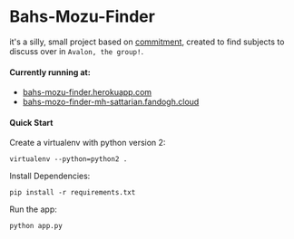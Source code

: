 # Bahs-Mozu-Finder
it's a silly, small project based on [commitment](https://github.com/ngerakines/commitment), created to find subjects to discuss over in `Avalon, the group!`.

#### Currently running at:
-  [bahs-mozu-finder.herokuapp.com](https://bahs-mozu-finder.herokuapp.com)
-  [bahs-mozo-finder-mh-sattarian.fandogh.cloud](https://bahs-mozo-finder-mh-sattarian.fandogh.cloud)

#### Quick Start

Create a virtualenv with python version 2:

```shell
virtualenv --python=python2 .
```

Install Dependencies:

```shell
pip install -r requirements.txt
```

Run the app:

```shell
python app.py
```

